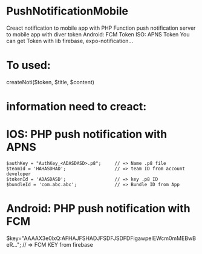 # PushNotificationMobile
 Creact notification to mobile app with PHP
 Function push notification server to mobile app with diver token
 Android: FCM Token
 ISO: APNS Token
 You can get Token with lib firebase, expo-notification...

# To used:
createNoti($token, $title, $content)

# information need to creact:
# IOS: PHP push notification with APNS
	$authKey = "AuthKey_<ADASDASD>.p8"; 	// => Name .p8 file
	$teamId = 'HAHASDHAD';					// => team ID from account developer
	$tokenId = 'ADASDASD';					// => key .p8 ID
	$bundleId = 'com.abc.abc';				// => Bundle ID from App
 
# Android: PHP push notification with FCM
 $key="AAAAX3e0lxQ:AFHAJFSHADJFSDFJSDFDFigawpeIEWcm0mMEBwBeR..."; // => FCM KEY from firebase

